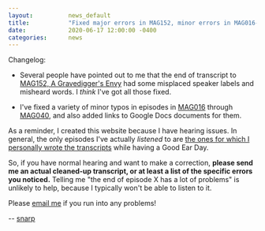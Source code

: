 ```yaml
---
layout:          news_default
title:           "Fixed major errors in MAG152, minor errors in MAG016-040"
date:            2020-06-17 12:00:00 -0400
categories:      news
---
```


Changelog: 

* Several people have pointed out to me that the end of transcript to [MAG152, A Gravedigger's Envy]({{site.baseurl}}/episode/152.html) had some misplaced speaker labels and misheard words. I *think* I've got all those fixed.

* I've fixed a variety of minor typos in episodes in [MAG016]({{site.baseurl}}/episode/016.html) through [MAG040]({{site.baseurl}}/episode/040.html), and also added links to Google Docs documents for them.

As a reminder, I created this website because I have hearing issues. In general, the only episodes I've actually *listened* to are [the ones for which I personally wrote the transcripts]({{site.baseurl}}/sources.html#snarp) while having a Good Ear Day.

So, if you have normal hearing and want to make a correction, __please send me an actual cleaned-up transcript, or at least a list of the specific errors you noticed.__ Telling me "the end of episode X has a lot of problems" is unlikely to help, because I typically won't be able to listen to it.

Please <a href="mailto:snarp@snarp.work">email me</a> if you run into any problems!

-- <a href="http://snarp.tumblr.com/">snarp</a>